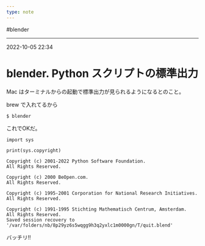 ```yaml
---
type: note
---
```


#blender

---
2022-10-05  22:34

# blender.  Python スクリプトの標準出力

Mac はターミナルからの起動で標準出力が見られるようになるとのこと。

brew で入れてるから

```shell
$ blender
```

これでOKだ。

```pyrhon
import sys

print(sys.copyright)
```


```shell
Copyright (c) 2001-2022 Python Software Foundation.
All Rights Reserved.

Copyright (c) 2000 BeOpen.com.
All Rights Reserved.

Copyright (c) 1995-2001 Corporation for National Research Initiatives.
All Rights Reserved.

Copyright (c) 1991-1995 Stichting Mathematisch Centrum, Amsterdam.
All Rights Reserved.
Saved session recovery to '/var/folders/nb/8p29yz6s5wqgg9h3q2yxlc1m0000gn/T/quit.blend'
```

バッチリ!!